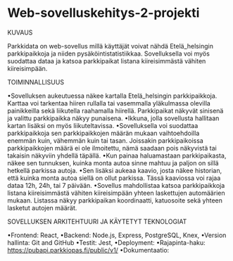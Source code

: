 # Web-sovelluskehitys-2-projekti

KUVAUS

Parkkidata on web-sovellus millä käyttäjät voivat nähdä Etelä_helsingin parkkipaikkoja ja niiden pysäköintistatistiikkaa. Sovelluksella voi myös suodattaa dataa ja katsoa parkkipaikat listana kiireisimmästä vähiten kiireisimpään.

TOIMINNALLISUUS

•Sovelluksen aukeutuessa näkee kartalla Etelä_helsingin parkkipaikkoja. Karttaa voi tarkentaa hiiren rullalla tai vasemmalla yläkulmassa olevilla painikkeilla sekä liikutella raahamalla hiirellä. Parkkipaikat näkyvät sinisenä ja valittu parkkipaikka näkyy punaisena.
•Ikkuna, jolla sovellusta hallitaan kartan lisäksi on myös liikuteltavissa.
•Sovelluksella voi suodattaa parkkipaikkoja sen parkkipaikkojen määrän mukaan vaihtoehdoilla enemmän kuin, vähemmän kuin tai tasan. Joissakin parkkipaikoissa parkkipaikkojen määrä ei ole ilmoitettu, nämä saadaan pois näkyvistä tai takaisin näkyviin yhdellä täpällä.
•Kun painaa haluamastaan parkkipaikasta, näkee sen tunnuksen, kuinka monta autoa sinne mahtuu ja paljon on sillä hetkellä parkissa autoja.
•Sen lisäksi aukeaa kaavio, josta näkee historian, että kuinka monta autoa siellä on ollut parkissa. Tässä kaaviossa voi rajaa dataa 12h, 24h, tai 7 päivään.
•Sovellus mahdollistaa katsoa parkkipaikkoja listana kiireisimmästä vähiten kiireisimpään yhteen laskettujen automäärien mukaan. Listassa näkyy parkkipaikan koordinaatti, katuosoite sekä yhteen lasketut autojen määrät.

SOVELLUKSEN ARKITEHTUURI JA KÄYTETYT TEKNOLOGIAT

•Frontend: React,
•Backend: Node.js, Express, PostgreSQL, Knex,
•Version hallinta: Git and GitHub
•Testit: Jest,
•Deployment:
•Rajapinta-haku: https://pubapi.parkkiopas.fi/public/v1/
•Dokumentaatio:
